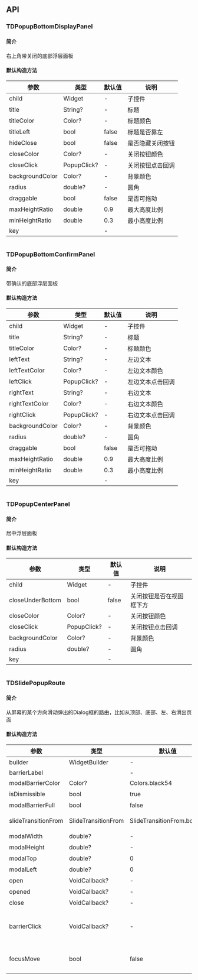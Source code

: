 ## API
### TDPopupBottomDisplayPanel
#### 简介
右上角带关闭的底部浮层面板
#### 默认构造方法

| 参数 | 类型 | 默认值 | 说明 |
| --- | --- | --- | --- |
| child | Widget | - | 子控件 |
| title | String? | - | 标题 |
| titleColor | Color? | - | 标题颜色 |
| titleLeft | bool | false | 标题是否靠左 |
| hideClose | bool | false | 是否隐藏关闭按钮 |
| closeColor | Color? | - | 关闭按钮颜色 |
| closeClick | PopupClick? | - | 关闭按钮点击回调 |
| backgroundColor | Color? | - | 背景颜色 |
| radius | double? | - | 圆角 |
| draggable | bool | false | 是否可拖动 |
| maxHeightRatio | double | 0.9 | 最大高度比例 |
| minHeightRatio | double | 0.3 | 最小高度比例 |
| key |  | - |  |

```
```
 ### TDPopupBottomConfirmPanel
#### 简介
带确认的底部浮层面板
#### 默认构造方法

| 参数 | 类型 | 默认值 | 说明 |
| --- | --- | --- | --- |
| child | Widget | - | 子控件 |
| title | String? | - | 标题 |
| titleColor | Color? | - | 标题颜色 |
| leftText | String? | - | 左边文本 |
| leftTextColor | Color? | - | 左边文本颜色 |
| leftClick | PopupClick? | - | 左边文本点击回调 |
| rightText | String? | - | 右边文本 |
| rightTextColor | Color? | - | 右边文本颜色 |
| rightClick | PopupClick? | - | 右边文本点击回调 |
| backgroundColor | Color? | - | 背景颜色 |
| radius | double? | - | 圆角 |
| draggable | bool | false | 是否可拖动 |
| maxHeightRatio | double | 0.9 | 最大高度比例 |
| minHeightRatio | double | 0.3 | 最小高度比例 |
| key |  | - |  |

```
```
 ### TDPopupCenterPanel
#### 简介
居中浮层面板
#### 默认构造方法

| 参数 | 类型 | 默认值 | 说明 |
| --- | --- | --- | --- |
| child | Widget | - | 子控件 |
| closeUnderBottom | bool | false | 关闭按钮是否在视图框下方 |
| closeColor | Color? | - | 关闭按钮颜色 |
| closeClick | PopupClick? | - | 关闭按钮点击回调 |
| backgroundColor | Color? | - | 背景颜色 |
| radius | double? | - | 圆角 |
| key |  | - |  |

```
```
 ### TDSlidePopupRoute
#### 简介
从屏幕的某个方向滑动弹出的Dialog框的路由，比如从顶部、底部、左、右滑出页面
#### 默认构造方法

| 参数 | 类型 | 默认值 | 说明 |
| --- | --- | --- | --- |
| builder | WidgetBuilder | - | 控件构建器 |
| barrierLabel |  | - |  |
| modalBarrierColor | Color? | Colors.black54 | 蒙层颜色 |
| isDismissible | bool | true | 点击蒙层能否关闭 |
| modalBarrierFull | bool | false | 是否全屏显示蒙层 |
| slideTransitionFrom | SlideTransitionFrom | SlideTransitionFrom.bottom | 设置从屏幕的哪个方向滑出 |
| modalWidth | double? | - | 弹出框宽度 |
| modalHeight | double? | - | 弹出框高度 |
| modalTop | double? | 0 | 弹出框顶部距离 |
| modalLeft | double? | 0 | 弹出框左侧距离 |
| open | VoidCallback? | - | 打开前事件 |
| opened | VoidCallback? | - | 打开后事件 |
| close | VoidCallback? | - | 关闭前事件 |
| barrierClick | VoidCallback? | - | 蒙层点击事件，仅在[modalBarrierFull]为false时触发 |
| focusMove | bool | false | 是否有输入框获取焦点时整体平移避免输入框被遮挡 |
